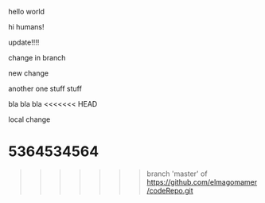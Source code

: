 hello world

hi humans!

update!!!!


change in branch

new change


another one
 stuff stuff
 
 bla bla bla
<<<<<<< HEAD
 
 local change

 5364534564
=======
>>>>>>> branch 'master' of https://github.com/elmagomamer/codeRepo.git
